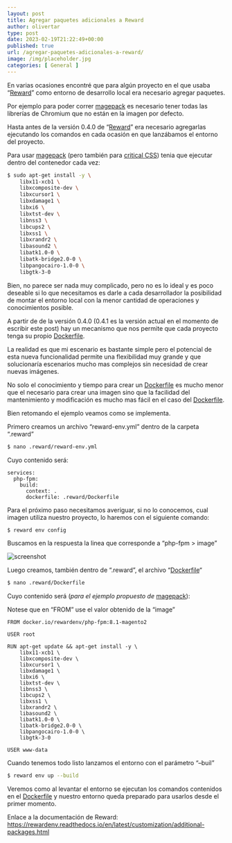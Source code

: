 ```yaml
---
layout: post
title: Agregar paquetes adicionales a Reward
author: olivertar
type: post
date: 2023-02-19T21:22:49+00:00
published: true
url: /agregar-paquetes-adicionales-a-reward/
image: /img/placeholder.jpg
categories: [ General ]
---
```

En varias ocasiones encontré que para algún proyecto en el que usaba &#8220;[Reward](rewardenv.readthedocs.io)&#8221; como entorno de desarrollo local era necesario agregar paquetes.

Por ejemplo para poder correr [magepack](https://github.com/magesuite/magepack) es necesario tener todas las librerías de Chromium que no están en la imagen por defecto.

Hasta antes de la versión 0.4.0 de &#8220;[Reward](rewardenv.readthedocs.io)&#8221; era necesario agregarlas ejecutando los comandos en cada ocasión en que lanzábamos el entorno del proyecto.

Para usar [magepack](https://github.com/magesuite/magepack) (pero también para [critical CSS](https://developer.adobe.com/commerce/frontend-core/guide/css/critical-path/)) tenia que ejecutar dentro del contenedor cada vez:

```bash
$ sudo apt-get install -y \
    libx11-xcb1 \
    libxcomposite-dev \
    libxcursor1 \
    libxdamage1 \
    libxi6 \
    libxtst-dev \
    libnss3 \
    libcups2 \
    libxss1 \
    libxrandr2 \
    libasound2 \
    libatk1.0-0 \
    libatk-bridge2.0-0 \
    libpangocairo-1.0-0 \
    libgtk-3-0
```

Bien, no parece ser nada muy complicado, pero no es lo ideal y es poco deseable si lo que necesitamos es darle a cada desarrollador la posibilidad de montar el entorno local con la menor cantidad de operaciones y conocimientos posible.

A partir de de la versión 0.4.0 (0.4.1 es la versión actual en el momento de escribir este post) hay un mecanismo que nos permite que cada proyecto tenga su propio [Dockerfile](https://docs.docker.com/engine/reference/builder/).

La realidad es que mi escenario es bastante simple pero el potencial de esta nueva funcionalidad permite una flexibilidad muy grande y que solucionaría escenarios mucho mas complejos sin necesidad de crear nuevas imágenes.

No solo el conocimiento y tiempo para crear un [Dockerfile](https://docs.docker.com/engine/reference/builder/) es mucho menor que el necesario para crear una imagen sino que la facilidad del mantenimiento y modificación es mucho mas fácil en el caso del [Dockerfile](https://docs.docker.com/engine/reference/builder/). 

Bien retomando el ejemplo veamos como se implementa.

Primero creamos un archivo &#8220;reward-env.yml&#8221; dentro de la carpeta &#8220;.reward&#8221;

```bash
$ nano .reward/reward-env.yml
```

Cuyo contenido será:

```
services:
  php-fpm:
    build:
      context: .
      dockerfile: .reward/Dockerfile
```

Para el próximo paso necesitamos averiguar, si no lo conocemos, cual imagen utiliza nuestro proyecto, lo haremos con el siguiente comando:

```bash
$ reward env config
```

Buscamos en la respuesta la linea que corresponde a &#8220;php-fpm > image&#8221;

![screenshot](/wp-content/uploads/2023/02/reward_image_name.png)

Luego creamos, también dentro de &#8220;.reward&#8221;, el archivo &#8220;[Dockerfile](https://docs.docker.com/engine/reference/builder/)&#8220;

```bash
$ nano .reward/Dockerfile
```

Cuyo contenido será (_para el ejemplo propuesto de_ [magepack](https://github.com/magesuite/magepack)):

Notese que en &#8220;FROM&#8221; use el valor obtenido de la &#8220;image&#8221;

```
FROM docker.io/rewardenv/php-fpm:8.1-magento2

USER root

RUN apt-get update && apt-get install -y \
    libx11-xcb1 \
    libxcomposite-dev \
    libxcursor1 \
    libxdamage1 \
    libxi6 \
    libxtst-dev \
    libnss3 \
    libcups2 \
    libxss1 \
    libxrandr2 \
    libasound2 \
    libatk1.0-0 \
    libatk-bridge2.0-0 \
    libpangocairo-1.0-0 \
    libgtk-3-0

USER www-data
```

Cuando tenemos todo listo lanzamos el entorno con el parámetro &#8220;&#8211;buil&#8221;

```bash
$ reward env up --build
```

Veremos como al levantar el entorno se ejecutan los comandos contenidos en el [Dockerfile](https://docs.docker.com/engine/reference/builder/) y nuestro entorno queda preparado para usarlos desde el primer momento.

Enlace a la documentación de Reward: https://rewardenv.readthedocs.io/en/latest/customization/additional-packages.html